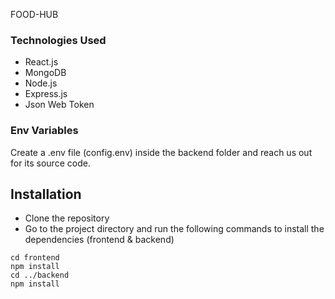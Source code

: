 FOOD-HUB


### Technologies Used

- React.js
- MongoDB
- Node.js
- Express.js
- Json Web Token



### Env Variables

Create a .env file (config.env) inside the backend folder and reach us out for its source code.

## Installation

- Clone the repository
- Go to the project directory and run the following commands to install the dependencies (frontend & backend)

```
cd frontend
npm install
cd ../backend
npm install
```
